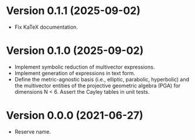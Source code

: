 # Version 0.1.1 (2025-09-02)

  * Fix KaTeX documentation.

# Version 0.1.0 (2025-09-02)

  * Implement symbolic reduction of multivector expressions.
  * Implement generation of expressions in text form.
  * Define the metric-agnostic basis (i.e., elliptic, parabolic, hyperbolic) and the multivector
    entities of the projective geometric algebra (PGA) for dimensions N < 6. Assert the Cayley
    tables in unit tests.

# Version 0.0.0 (2021-06-27)

  * Reserve name.
